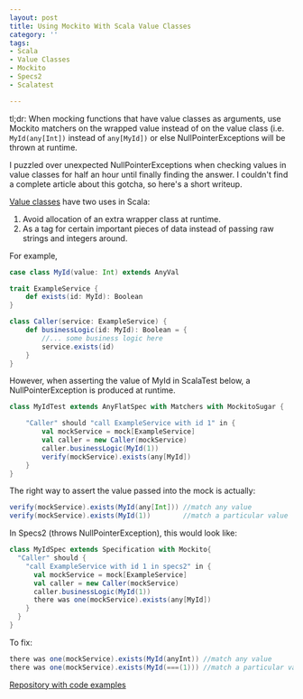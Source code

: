 ```yaml
---
layout: post
title: Using Mockito With Scala Value Classes
category: ''
tags:
- Scala
- Value Classes
- Mockito
- Specs2
- Scalatest

---
```


tl;dr: When mocking functions that have value classes as arguments, use Mockito matchers on the wrapped value instead of on the value class (i.e. `MyId(any[Int])` instead of `any[MyId])` or else NullPointerExceptions will be thrown at runtime.

<!--excerpt-->

I puzzled over unexpected NullPointerExceptions when checking values in value classes for half an hour until finally finding the answer. I couldn't find a complete article about this gotcha, so here's a short writeup.

[Value classes](https://docs.scala-lang.org/overviews/core/value-classes.html) have two uses in Scala:

1. Avoid allocation of an extra wrapper class at runtime.
2. As a tag for certain important pieces of data instead of passing raw strings and integers around.

For example,

```scala
case class MyId(value: Int) extends AnyVal

trait ExampleService {
    def exists(id: MyId): Boolean
}

class Caller(service: ExampleService) {
    def businessLogic(id: MyId): Boolean = {
        //... some business logic here
        service.exists(id)
    }
}
```


However, when asserting the value of MyId in ScalaTest below, a NullPointerException is produced at runtime.

```scala
class MyIdTest extends AnyFlatSpec with Matchers with MockitoSugar {

    "Caller" should "call ExampleService with id 1" in {
        val mockService = mock[ExampleService]
        val caller = new Caller(mockService)
        caller.businessLogic(MyId(1))
        verify(mockService).exists(any[MyId])
    }
}
```

The right way to assert the value passed into the mock is actually:

```scala
verify(mockService).exists(MyId(any[Int])) //match any value
verify(mockService).exists(MyId(1))        //match a particular value
```

In Specs2 (throws NullPointerException), this would look like:

```scala
class MyIdSpec extends Specification with Mockito{
  "Caller" should {
    "call ExampleService with id 1 in specs2" in {
      val mockService = mock[ExampleService]
      val caller = new Caller(mockService)
      caller.businessLogic(MyId(1))
      there was one(mockService).exists(any[MyId])
    }
  }
}
```

To fix:

```scala
there was one(mockService).exists(MyId(anyInt)) //match any value
there was one(mockService).exists(MyId(===(1))) //match a particular value
```

[Repository with code examples](https://github.com/williamhaw/mockito-scala-value-classes-example)